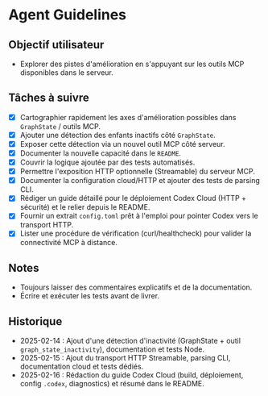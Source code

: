# Agent Guidelines

## Objectif utilisateur
- Explorer des pistes d'amélioration en s'appuyant sur les outils MCP disponibles dans le serveur.

## Tâches à suivre
- [x] Cartographier rapidement les axes d'amélioration possibles dans `GraphState` / outils MCP.
- [x] Ajouter une détection des enfants inactifs côté `GraphState`.
- [x] Exposer cette détection via un nouvel outil MCP côté serveur.
- [x] Documenter la nouvelle capacité dans le `README`.
- [x] Couvrir la logique ajoutée par des tests automatisés.
- [x] Permettre l'exposition HTTP optionnelle (Streamable) du serveur MCP.
- [x] Documenter la configuration cloud/HTTP et ajouter des tests de parsing CLI.
- [x] Rédiger un guide détaillé pour le déploiement Codex Cloud (HTTP + sécurité) et le relier depuis le README.
- [x] Fournir un extrait `config.toml` prêt à l'emploi pour pointer Codex vers le transport HTTP.
- [x] Lister une procédure de vérification (curl/healthcheck) pour valider la connectivité MCP à distance.

## Notes
- Toujours laisser des commentaires explicatifs et de la documentation.
- Écrire et exécuter les tests avant de livrer.

## Historique
- 2025-02-14 : Ajout d'une détection d'inactivité (GraphState + outil `graph_state_inactivity`), documentation et tests Node.
- 2025-02-15 : Ajout du transport HTTP Streamable, parsing CLI, documentation cloud et tests dédiés.
- 2025-02-16 : Rédaction du guide Codex Cloud (build, déploiement, config `.codex`, diagnostics) et résumé dans le README.
